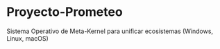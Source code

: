 # Proyecto-Prometeo
Sistema Operativo de Meta-Kernel para unificar ecosistemas (Windows, Linux, macOS)

